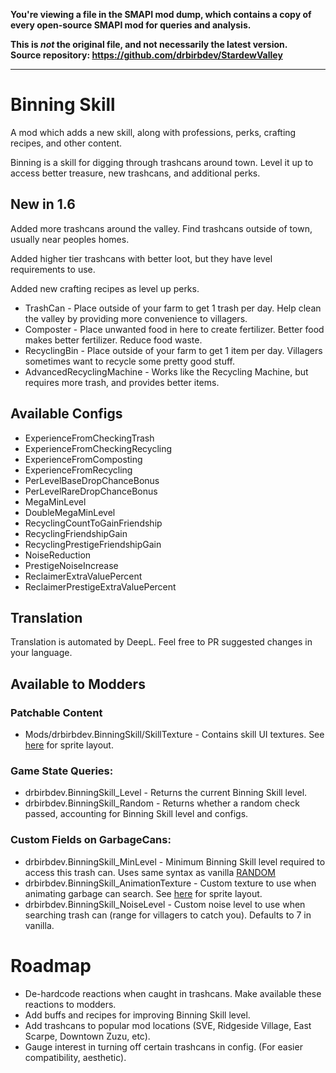 **You're viewing a file in the SMAPI mod dump, which contains a copy of every open-source SMAPI mod
for queries and analysis.**

**This is _not_ the original file, and not necessarily the latest version.**  
**Source repository: https://github.com/drbirbdev/StardewValley**

----

# Binning Skill

A mod which adds a new skill, along with professions, perks, crafting recipes, and other content.

Binning is a skill for digging through trashcans around town.  Level it up to access better treasure, new trashcans, and additional perks.

## New in 1.6

Added more trashcans around the valley.  Find trashcans outside of town, usually near peoples homes.

Added higher tier trashcans with better loot, but they have level requirements to use.

Added new crafting recipes as level up perks.

* TrashCan - Place outside of your farm to get 1 trash per day. Help clean the valley by providing more convenience to villagers.
* Composter - Place unwanted food in here to create fertilizer. Better food makes better fertilizer. Reduce food waste.
* RecyclingBin - Place outside of your farm to get 1 item per day. Villagers sometimes want to recycle some pretty good stuff.
* AdvancedRecyclingMachine - Works like the Recycling Machine, but requires more trash, and provides better items.

## Available Configs

* ExperienceFromCheckingTrash
* ExperienceFromCheckingRecycling
* ExperienceFromComposting
* ExperienceFromRecycling
* PerLevelBaseDropChanceBonus
* PerLevelRareDropChanceBonus
* MegaMinLevel
* DoubleMegaMinLevel
* RecyclingCountToGainFriendship
* RecyclingFriendshipGain
* RecyclingPrestigeFriendshipGain
* NoiseReduction
* PrestigeNoiseIncrease
* ReclaimerExtraValuePercent
* ReclaimerPrestigeExtraValuePercent

## Translation

Translation is automated by DeepL.  Feel free to PR suggested changes in your language.

## Available to Modders

### Patchable Content

* Mods/drbirbdev.BinningSkill/SkillTexture - Contains skill UI textures. See [here](assets/skill_texture.png) for sprite layout.

### Game State Queries:

* drbirbdev.BinningSkill_Level - Returns the current Binning Skill level.
* drbirbdev.BinningSkill_Random - Returns whether a random check passed, accounting for Binning Skill level and configs.

### Custom Fields on GarbageCans:

* drbirbdev.BinningSkill_MinLevel - Minimum Binning Skill level required to access this trash can. Uses same syntax as vanilla [RANDOM](https://stardewvalleywiki.com/Modding:Game_state_queries#Randomization)
* drbirbdev.BinningSkill_AnimationTexture - Custom texture to use when animating garbage can search. See [here](ContentPatcher/assets/animation_copper_can.png) for sprite layout.
* drbirbdev.BinningSkill_NoiseLevel - Custom noise level to use when searching trash can (range for villagers to catch you).  Defaults to 7 in vanilla.

# Roadmap

* De-hardcode reactions when caught in trashcans.  Make available these reactions to modders.
* Add buffs and recipes for improving Binning Skill level.
* Add trashcans to popular mod locations (SVE, Ridgeside Village, East Scarpe, Downtown Zuzu, etc).
* Gauge interest in turning off certain trashcans in config. (For easier compatibility, aesthetic).
